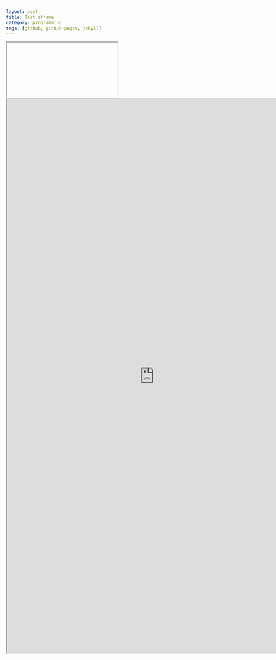 ```yaml
---
layout: post
title: Test iframe
category: programming
tags: [github, github-pages, jekyll]
---
```



<iframe> src="http://nbviewer.ipython.org/urls/dl.dropboxusercontent.com/u/38371278/GoogleDrive_GrabFiles.ipynb" width="800px" height="1500px"></iframe>


<iframe src="http://bl.ocks.org/mbostock/raw/4061502/0a200ddf998aa75dfdb1ff32e16b680a15e5cb01/" width="800px" height="1500px" marginwidth="0" marginheight="0" scrolling="no"></iframe>


